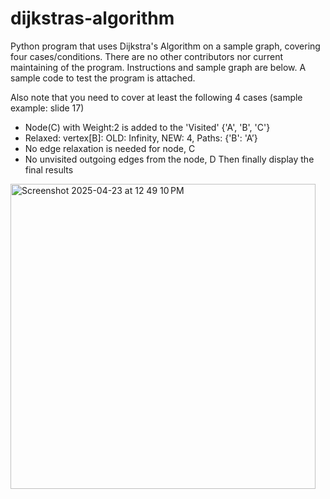 # dijkstras-algorithm
Python program that uses Dijkstra's Algorithm on a sample graph, covering four cases/conditions. There are no other contributors nor current maintaining of the program. Instructions and sample graph are below. A sample code to test the program is attached. 

Also note that you need to cover at least the following 4 cases (sample example: slide 17) 
- Node(C) with Weight:2 is added to the 'Visited' {'A', 'B', 'C'}
- Relaxed: vertex[B]: OLD: Infinity, NEW: 4, Paths: {'B': 'A’}
- No edge relaxation is needed for node, C
- No unvisited outgoing edges from the node, D Then finally display the final results

<img width="488" alt="Screenshot 2025-04-23 at 12 49 10 PM" src="https://github.com/user-attachments/assets/f295798f-b3fe-4d49-837c-d4ef37602d48" />
